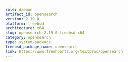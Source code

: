 ```yaml
---
role: daemon
artifact_id: opensearch
version: 2.19.0
platform: freebsd
architecture: x64
slug: opensearch-2.19.0-freebsd-x64
category: opensearch
type: system-package
freebsd_package_name: opensearch
link: https://www.freshports.org/textproc/opensearch
---
```

